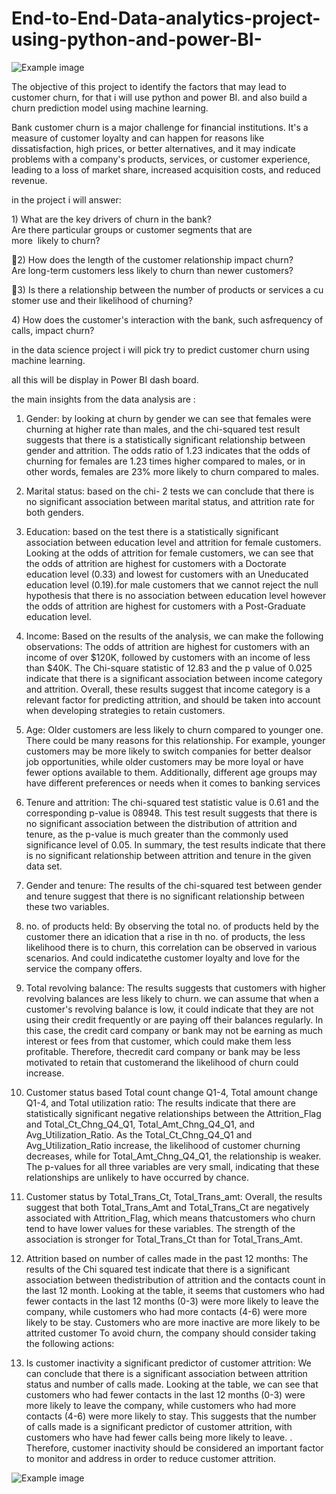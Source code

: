 # End-to-End-Data-analytics-project-using-python-and-power-BI-
![Example image](https://github.com/DAHONAMTUG/End-to-End-Data-analytics-project-using-python-and-power-BI-/blob/main/maxresdefault%20(1).jpg)

The objective of this project to identify the factors that may lead to customer churn, for that i will use python and power BI. and also build a churn prediction model using machine learning.

Bank customer churn is a major challenge for financial institutions. It's a measure of customer loyalty and can happen for reasons like dissatisfaction, high prices, or better alternatives, and it may indicate problems with a company's products, services, or customer experience, leading to a loss of market share, increased acquisition costs, and reduced revenue. 

in the project i will answer:

 1) What are the key drivers of churn in the bank?  Are there particular groups or customer segments that are more  likely to churn?
 
2) How does the length of the customer relationship impact churn?  Are long-term customers less likely to churn than newer customers?
 
3) Is there a relationship between the number of products or services a customer use and their likelihood of churning?

4) How does the customer's interaction with the bank, such asfrequency of calls, impact churn?
 
 in the data science project i will pick try to predict customer churn using machine learning.
 
 all this will be display in Power BI dash board.
 
the main insights from the data analysis are : 

1)	Gender: by looking at churn by gender we can see that females were churning at higher rate than males, and the chi-squared test result suggests that there is a statistically significant relationship between gender and attrition. 
The odds ratio of 1.23 indicates that the odds of churning for females are 1.23 times higher compared to males, or in other words, females are 23% more likely to churn compared to males.

2)	Marital status: based on the chi- 2 tests we can conclude that there is no significant association between marital status, and attrition rate for both genders.

3)	Education: based on the test   there is a statistically significant association between education level and attrition for female customers. Looking at the odds of attrition for female customers, we can see that  the odds of attrition are highest for customers with a Doctorate
education level (0.33) and lowest for customers with an Uneducated  education level (0.19).for male customers that we cannot reject the null hypothesis that there is no association    between education level however the odds of attrition are highest for customers with a Post-Graduate education level.

4)	Income:  Based on the results of the analysis, we can make the following observations: The odds of attrition are highest for customers with an income of over $120K, followed by customers with an income of less than $40K. The Chi-square statistic of 12.83 and the p value of 0.025 indicate that there is a significant association between income category and attrition. Overall, these results suggest that income 
category is a relevant factor for predicting attrition, and should be 
taken into account when developing strategies to retain customers.

5)	Age: Older customers are less likely to churn compared to younger one. There could be many reasons for this relationship. For example,
younger customers may be more likely to switch companies for better dealsor job opportunities, while older customers may be more loyal or have 
fewer options available to them. Additionally, different age groups may  have different preferences or needs when it comes to banking services

6)	Tenure and attrition: The chi-squared test statistic value is 0.61 and the corresponding p-value is 08948. This test result suggests that there is no significant association between the distribution of attrition and tenure, as the p-value is much greater than the commonly used significance level of 0.05. In summary, the test results indicate that there is no significant relationship between attrition and tenure in the given data set.


7)	Gender and tenure: The results of the chi-squared test between gender and tenure suggest that there is no significant relationship between these two variables.

8)	no. of products held: By observing the total no. of products held by the customer there an idication that a rise in th no. of products, the less likelihood there is to churn, this correlation can be observed in various scenarios. And could indicatethe customer loyalty and love for the service the company offers.

9)	Total revolving balance: The results suggests that customers with higher revolving balances are
less likely to churn. we can assume that when a customer's revolving  balance is low, it could indicate that they are not using their credit 
frequently or are paying off their balances regularly. In this case, the credit card company or bank may not be earning as much interest or fees
from that customer, which could make them less profitable. Therefore, thecredit card company or bank may be less motivated to retain that customerand the likelihood of churn could increase.

10)	Customer status based Total count change Q1-4, Total amount change Q1-4, and Total utilization ratio: 
The results indicate that there are statistically significant negative relationships between the Attrition_Flag and Total_Ct_Chng_Q4_Q1, Total_Amt_Chng_Q4_Q1, and Avg_Utilization_Ratio. As the Total_Ct_Chng_Q4_Q1 and Avg_Utilization_Ratio increase, the likelihood of customer churning decreases, while for Total_Amt_Chng_Q4_Q1, the relationship is weaker. The p-values for all three variables are very small, indicating that these relationships are unlikely to have occurred by chance.

11)	Customer status by Total_Trans_Ct, Total_Trans_amt: Overall, the results suggest that both Total_Trans_Amt and Total_Trans_Ct are negatively associated with Attrition_Flag, which means thatcustomers who churn tend to have lower values for these variables. The strength of the association is stronger for Total_Trans_Ct than for Total_Trans_Amt.

12)	Attrition based on number of calles made in the past 12 months:
The results of the Chi squared test indicate that there is a significant association between thedistribution of attrition and the contacts count in the last 12 month.
Looking at the table, it seems that customers who had fewer contacts in the last 12 months (0-3) were more likely to leave the company, while customers who had more
 contacts (4-6) were more likely to be stay. Customers who are more inactive are more likely to be attrited customer To avoid churn, the company should consider taking the following actions:
 

13)	Is customer inactivity a significant predictor of customer attrition:
We can conclude that there is a significant association between attrition status and number of calls made. Looking at the table, we can see that customers who had fewer contacts in the last 12 months (0-3) were more likely to leave the company, while customers who had more contacts (4-6) were more likely to stay. This suggests that the number of calls made is a significant predictor of customer attrition, with customers who have had fewer calls being more likely to leave. . Therefore, customer inactivity should be considered an important factor to monitor and address in order to reduce customer attrition.

![Example image](https://github.com/DAHONAMTUG/End-to-End-Data-analytics-project-using-python-and-power-BI-/blob/main/power%20bi%20dashboard%20image%202.jpg)
 

